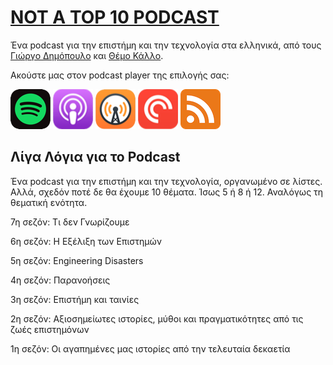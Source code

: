 # [NOT A TOP 10 PODCAST](https://www.notatop10.fm/)

Ένα podcast για την επιστήμη και την τεχνολογία στα ελληνικά, από τους [Γιώργο Δημόπουλο](https://www.instagram.com/giorgos.dimop) και [Θέμο Κάλλο](https://www.timaras.com).

Ακούστε μας στον podcast player της επιλογής σας:

[![Spotify](spotify@2x.png)](https://open.spotify.com/show/43iob5LmctJa54VtuqzFmo)
[![Apple Podcasts](apple_podcasts@2x.png)](https://podcasts.apple.com/podcast/not-a-top-10/id1551089699)
[![Overcast](overcast@2x.png)](https://overcast.fm/itunes1551089699/)
[![Pocket Casts](pocket_casts@2x.png)](https://pca.st/9c42dpje)
[![RSS](RSS64.png)](https://anchor.fm/s/488c6e30/podcast/rss)

## Λίγα Λόγια για το Podcast
Ένα podcast για την επιστήμη και την τεχνολογία, οργανωμένο σε λίστες. Αλλά, σχεδόν ποτέ δε θα έχουμε 10 θέματα. Ίσως 5 ή 8 ή 12. Αναλόγως τη θεματική ενότητα. 

7η σεζόν: Τι δεν Γνωρίζουμε

6η σεζόν: Η Εξέλιξη των Επιστημών

5η σεζόν: Engineering Disasters

4η σεζόν: Παρανοήσεις

3η σεζόν: Επιστήμη και ταινίες

2η σεζόν: Αξιοσημείωτες ιστορίες, μύθοι και πραγματικότητες από τις ζωές επιστημόνων

1η σεζόν: Οι αγαπημένες μας ιστορίες από την τελευταία δεκαετία

